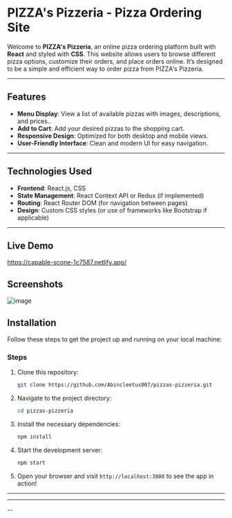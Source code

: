 # PIZZA's Pizzeria - Pizza Ordering Site

Welcome to **PIZZA's Pizzeria**, an online pizza ordering platform built with **React** and styled with **CSS**. This website allows users to browse different pizza options, customize their orders, and place orders online. It’s designed to be a simple and efficient way to order pizza from PIZZA's Pizzeria.

---

## Features

- **Menu Display**: View a list of available pizzas with images, descriptions, and prices..
- **Add to Cart**: Add your desired pizzas to the shopping cart.
- **Responsive Design**: Optimized for both desktop and mobile views.
- **User-Friendly Interface**: Clean and modern UI for easy navigation.

---

## Technologies Used

- **Frontend**: React.js, CSS
- **State Management**: React Context API or Redux (if implemented)
- **Routing**: React Router DOM (for navigation between pages)
- **Design**: Custom CSS styles (or use of frameworks like Bootstrap if applicable)

---

## Live Demo
https://capable-scone-1c7587.netlify.app/

## Screenshots

![image](https://github.com/user-attachments/assets/d36e5b96-cf6a-482c-a4ce-40501c048cc6)

## Installation

Follow these steps to get the project up and running on your local machine:




### Steps

1. Clone this repository:

    ```bash
    git clone https://github.com/Abincleetus007/pizzas-pizzeria.git
    ```

2. Navigate to the project directory:

    ```bash
    cd pizzas-pizzeria
    ```

3. Install the necessary dependencies:

    ```bash
    npm install
    ```

4. Start the development server:

    ```bash
    npm start
    ```

5. Open your browser and visit `http://localhost:3000` to see the app in action!

---


---


--


